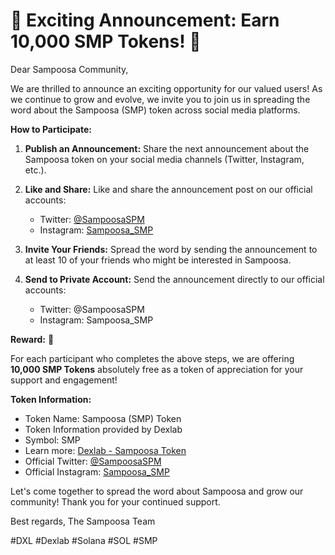 # 🚀 Exciting Announcement: Earn 10,000 SMP Tokens! 🚀

Dear Sampoosa Community,

We are thrilled to announce an exciting opportunity for our valued users! As we continue to grow and evolve, we invite you to join us in spreading the word about the Sampoosa (SMP) token across social media platforms.

**How to Participate:**

1. **Publish an Announcement:** Share the next announcement about the Sampoosa token on your social media channels (Twitter, Instagram, etc.).

2. **Like and Share:** Like and share the announcement post on our official accounts:
   - Twitter: [@SampoosaSPM](https://twitter.com/SampoosaSPM)
   - Instagram: [Sampoosa_SMP](https://www.instagram.com/Sampoosa_SMP)

3. **Invite Your Friends:** Spread the word by sending the announcement to at least 10 of your friends who might be interested in Sampoosa.

4. **Send to Private Account:** Send the announcement directly to our official accounts:
   - Twitter: @SampoosaSPM
   - Instagram: Sampoosa_SMP

**Reward:** 🎁

For each participant who completes the above steps, we are offering **10,000 SMP Tokens** absolutely free as a token of appreciation for your support and engagement!

**Token Information:**

- Token Name: Sampoosa (SMP) Token
- Token Information provided by Dexlab
- Symbol: SMP
- Learn more: [Dexlab - Sampoosa Token](https://www.dexlab.space/token/Fb7aVS1a33vEqGHG2nSZQErxvxyojxoBJmSmfXGbgXFA)
- Official Twitter: [@SampoosaSPM](https://twitter.com/SampoosaSPM)
- Official Instagram: [Sampoosa_SMP](https://www.instagram.com/Sampoosa_SMP)

Let's come together to spread the word about Sampoosa and grow our community! Thank you for your continued support.

Best regards,
The Sampoosa Team

#DXL #Dexlab #Solana #SOL #SMP


